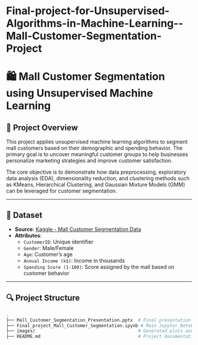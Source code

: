 # Final-project-for-Unsupervised-Algorithms-in-Machine-Learning--Mall-Customer-Segmentation-Project

# 🛍️ Mall Customer Segmentation using Unsupervised Machine Learning

## 📌 Project Overview

This project applies unsupervised machine learning algorithms to segment mall customers based on their demographic and spending behavior. The primary goal is to uncover meaningful customer groups to help businesses personalize marketing strategies and improve customer satisfaction.

The core objective is to demonstrate how data preprocessing, exploratory data analysis (EDA), dimensionality reduction, and clustering methods such as KMeans, Hierarchical Clustering, and Gaussian Mixture Models (GMM) can be leveraged for customer segmentation.

---

## 📂 Dataset

- **Source**: [Kaggle - Mall Customer Segmentation Data](https://www.kaggle.com/datasets/vjchoudhary7/customer-segmentation-tutorial)
- **Attributes**:
  - `CustomerID`: Unique identifier
  - `Gender`: Male/Female
  - `Age`: Customer’s age
  - `Annual Income (k$)`: Income in thousands
  - `Spending Score (1-100)`: Score assigned by the mall based on customer behavior

---

## 🔍 Project Structure

```bash
.
├── Mall_Customer_Segmentation_Presentation.pptx  # Final presentation slides
├── Final_project_Mall_Customer_Segmentation.ipynb # Main Jupyter Notebook
├── images/                                       # Generated plots and diagrams
├── README.md                                     # Project documentation
